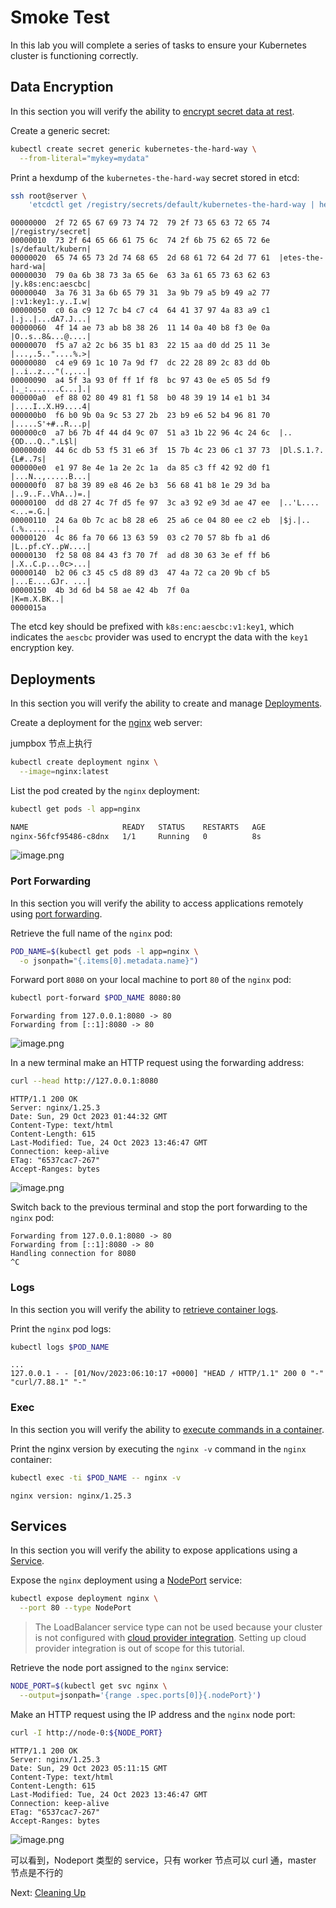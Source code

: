 # Smoke Test

In this lab you will complete a series of tasks to ensure your Kubernetes cluster is functioning correctly.

## Data Encryption

In this section you will verify the ability to [encrypt secret data at rest](https://kubernetes.io/docs/tasks/administer-cluster/encrypt-data/#verifying-that-data-is-encrypted).

Create a generic secret:

```bash
kubectl create secret generic kubernetes-the-hard-way \
  --from-literal="mykey=mydata"
```

Print a hexdump of the `kubernetes-the-hard-way` secret stored in etcd:

```bash
ssh root@server \
    'etcdctl get /registry/secrets/default/kubernetes-the-hard-way | hexdump -C'
```

```text
00000000  2f 72 65 67 69 73 74 72  79 2f 73 65 63 72 65 74  |/registry/secret|
00000010  73 2f 64 65 66 61 75 6c  74 2f 6b 75 62 65 72 6e  |s/default/kubern|
00000020  65 74 65 73 2d 74 68 65  2d 68 61 72 64 2d 77 61  |etes-the-hard-wa|
00000030  79 0a 6b 38 73 3a 65 6e  63 3a 61 65 73 63 62 63  |y.k8s:enc:aescbc|
00000040  3a 76 31 3a 6b 65 79 31  3a 9b 79 a5 b9 49 a2 77  |:v1:key1:.y..I.w|
00000050  c0 6a c9 12 7c b4 c7 c4  64 41 37 97 4a 83 a9 c1  |.j..|...dA7.J...|
00000060  4f 14 ae 73 ab b8 38 26  11 14 0a 40 b8 f3 0e 0a  |O..s..8&...@....|
00000070  f5 a7 a2 2c b6 35 b1 83  22 15 aa d0 dd 25 11 3e  |...,.5.."....%.>|
00000080  c4 e9 69 1c 10 7a 9d f7  dc 22 28 89 2c 83 dd 0b  |..i..z..."(.,...|
00000090  a4 5f 3a 93 0f ff 1f f8  bc 97 43 0e e5 05 5d f9  |._:.......C...].|
000000a0  ef 88 02 80 49 81 f1 58  b0 48 39 19 14 e1 b1 34  |....I..X.H9....4|
000000b0  f6 b0 9b 0a 9c 53 27 2b  23 b9 e6 52 b4 96 81 70  |.....S'+#..R...p|
000000c0  a7 b6 7b 4f 44 d4 9c 07  51 a3 1b 22 96 4c 24 6c  |..{OD...Q..".L$l|
000000d0  44 6c db 53 f5 31 e6 3f  15 7b 4c 23 06 c1 37 73  |Dl.S.1.?.{L#..7s|
000000e0  e1 97 8e 4e 1a 2e 2c 1a  da 85 c3 ff 42 92 d0 f1  |...N..,.....B...|
000000f0  87 b8 39 89 e8 46 2e b3  56 68 41 b8 1e 29 3d ba  |..9..F..VhA..)=.|
00000100  dd d8 27 4c 7f d5 fe 97  3c a3 92 e9 3d ae 47 ee  |..'L....<...=.G.|
00000110  24 6a 0b 7c ac b8 28 e6  25 a6 ce 04 80 ee c2 eb  |$j.|..(.%.......|
00000120  4c 86 fa 70 66 13 63 59  03 c2 70 57 8b fb a1 d6  |L..pf.cY..pW....|
00000130  f2 58 08 84 43 f3 70 7f  ad d8 30 63 3e ef ff b6  |.X..C.p...0c>...|
00000140  b2 06 c3 45 c5 d8 89 d3  47 4a 72 ca 20 9b cf b5  |...E....GJr. ...|
00000150  4b 3d 6d b4 58 ae 42 4b  7f 0a                    |K=m.X.BK..|
0000015a
```

The etcd key should be prefixed with `k8s:enc:aescbc:v1:key1`, which indicates the `aescbc` provider was used to encrypt the data with the `key1` encryption key.

## Deployments

In this section you will verify the ability to create and manage [Deployments](https://kubernetes.io/docs/concepts/workloads/controllers/deployment/).

Create a deployment for the [nginx](https://nginx.org/en/) web server:

jumpbox 节点上执行

```bash
kubectl create deployment nginx \
  --image=nginx:latest
```

List the pod created by the `nginx` deployment:

```bash
kubectl get pods -l app=nginx
```

```bash
NAME                     READY   STATUS    RESTARTS   AGE
nginx-56fcf95486-c8dnx   1/1     Running   0          8s
```

![image.png](https://raw.githubusercontent.com/autsu/diagrams/master/img/20240706010131.png)



### Port Forwarding

In this section you will verify the ability to access applications remotely using [port forwarding](https://kubernetes.io/docs/tasks/access-application-cluster/port-forward-access-application-cluster/).

Retrieve the full name of the `nginx` pod:

```bash
POD_NAME=$(kubectl get pods -l app=nginx \
  -o jsonpath="{.items[0].metadata.name}")
```

Forward port `8080` on your local machine to port `80` of the `nginx` pod:

```bash
kubectl port-forward $POD_NAME 8080:80
```

```text
Forwarding from 127.0.0.1:8080 -> 80
Forwarding from [::1]:8080 -> 80
```



![image.png](https://raw.githubusercontent.com/autsu/diagrams/master/img/20240706010326.png)

In a new terminal make an HTTP request using the forwarding address:

```bash
curl --head http://127.0.0.1:8080
```

```text
HTTP/1.1 200 OK
Server: nginx/1.25.3
Date: Sun, 29 Oct 2023 01:44:32 GMT
Content-Type: text/html
Content-Length: 615
Last-Modified: Tue, 24 Oct 2023 13:46:47 GMT
Connection: keep-alive
ETag: "6537cac7-267"
Accept-Ranges: bytes

```

![image.png](https://raw.githubusercontent.com/autsu/diagrams/master/img/20240706010352.png)



Switch back to the previous terminal and stop the port forwarding to the `nginx` pod:

```text
Forwarding from 127.0.0.1:8080 -> 80
Forwarding from [::1]:8080 -> 80
Handling connection for 8080
^C
```

### Logs

In this section you will verify the ability to [retrieve container logs](https://kubernetes.io/docs/concepts/cluster-administration/logging/).

Print the `nginx` pod logs:

```bash
kubectl logs $POD_NAME
```

```text
...
127.0.0.1 - - [01/Nov/2023:06:10:17 +0000] "HEAD / HTTP/1.1" 200 0 "-" "curl/7.88.1" "-"
```

### Exec

In this section you will verify the ability to [execute commands in a container](https://kubernetes.io/docs/tasks/debug-application-cluster/get-shell-running-container/#running-individual-commands-in-a-container).

Print the nginx version by executing the `nginx -v` command in the `nginx` container:

```bash
kubectl exec -ti $POD_NAME -- nginx -v
```

```text
nginx version: nginx/1.25.3
```

## Services

In this section you will verify the ability to expose applications using a [Service](https://kubernetes.io/docs/concepts/services-networking/service/).

Expose the `nginx` deployment using a [NodePort](https://kubernetes.io/docs/concepts/services-networking/service/#type-nodeport) service:

```bash
kubectl expose deployment nginx \
  --port 80 --type NodePort
```

> The LoadBalancer service type can not be used because your cluster is not configured with [cloud provider integration](https://kubernetes.io/docs/getting-started-guides/scratch/#cloud-provider). Setting up cloud provider integration is out of scope for this tutorial.

Retrieve the node port assigned to the `nginx` service:

```bash
NODE_PORT=$(kubectl get svc nginx \
  --output=jsonpath='{range .spec.ports[0]}{.nodePort}')
```

Make an HTTP request using the IP address and the `nginx` node port:

```bash
curl -I http://node-0:${NODE_PORT}
```

```text
HTTP/1.1 200 OK
Server: nginx/1.25.3
Date: Sun, 29 Oct 2023 05:11:15 GMT
Content-Type: text/html
Content-Length: 615
Last-Modified: Tue, 24 Oct 2023 13:46:47 GMT
Connection: keep-alive
ETag: "6537cac7-267"
Accept-Ranges: bytes
```

![image.png](https://raw.githubusercontent.com/autsu/diagrams/master/img/20240706011129.png)

可以看到，Nodeport 类型的 service，只有 worker 节点可以 curl 通，master 节点是不行的

Next: [Cleaning Up](13-cleanup.md)

